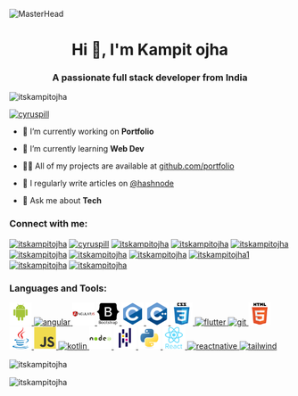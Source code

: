 ![MasterHead](https://i.pinimg.com/originals/0b/d3/55/0bd3553849f42ca64e2e9502809a3ae1.gif)
<h1 align="center">Hi 👋, I'm Kampit ojha</h1>
<h3 align="center">A passionate full stack developer from India</h3>

<p align="left"> <img src="https://komarev.com/ghpvc/?username=itskampitojha&label=Profile%20views&color=0e75b6&style=flat" alt="itskampitojha" /> </p>

<p align="left"> <a href="https://twitter.com/cyruspill" target="blank"><img src="https://img.shields.io/twitter/follow/cyruspill?logo=twitter&style=for-the-badge" alt="cyruspill" /></a> </p>

- 🔭 I’m currently working on **Portfolio**

- 🌱 I’m currently learning **Web Dev**

- 👨‍💻 All of my projects are available at [github.com/portfolio](github.com/portfolio)

- 📝 I regularly write articles on [@hashnode](@hashnode)

- 💬 Ask me about **Tech**

<h3 align="left">Connect with me:</h3>
<p align="left">
<a href="https://dev.to/itskampitojha" target="blank"><img align="center" src="https://raw.githubusercontent.com/rahuldkjain/github-profile-readme-generator/master/src/images/icons/Social/devto.svg" alt="itskampitojha" height="30" width="40" /></a>
<a href="https://twitter.com/cyruspill" target="blank"><img align="center" src="https://raw.githubusercontent.com/rahuldkjain/github-profile-readme-generator/master/src/images/icons/Social/twitter.svg" alt="cyruspill" height="30" width="40" /></a>
<a href="https://linkedin.com/in/itskampitojha" target="blank"><img align="center" src="https://raw.githubusercontent.com/rahuldkjain/github-profile-readme-generator/master/src/images/icons/Social/linked-in-alt.svg" alt="itskampitojha" height="30" width="40" /></a>
<a href="https://instagram.com/itskampitojha" target="blank"><img align="center" src="https://raw.githubusercontent.com/rahuldkjain/github-profile-readme-generator/master/src/images/icons/Social/instagram.svg" alt="itskampitojha" height="30" width="40" /></a>
<a href="https://hashnode.com/itskampitojha" target="blank"><img align="center" src="https://raw.githubusercontent.com/rahuldkjain/github-profile-readme-generator/master/src/images/icons/Social/hashnode.svg" alt="itskampitojha" height="30" width="40" /></a>
<a href="https://www.youtube.com/c/itskampitojha" target="blank"><img align="center" src="https://raw.githubusercontent.com/rahuldkjain/github-profile-readme-generator/master/src/images/icons/Social/youtube.svg" alt="itskampitojha" height="30" width="40" /></a>
<a href="https://www.codechef.com/users/itskampitojha" target="blank"><img align="center" src="https://cdn.jsdelivr.net/npm/simple-icons@3.1.0/icons/codechef.svg" alt="itskampitojha" height="30" width="40" /></a>
<a href="https://www.hackerrank.com/itskampitojha" target="blank"><img align="center" src="https://raw.githubusercontent.com/rahuldkjain/github-profile-readme-generator/master/src/images/icons/Social/hackerrank.svg" alt="itskampitojha" height="30" width="40" /></a>
<a href="https://codeforces.com/profile/itskampitojha1" target="blank"><img align="center" src="https://raw.githubusercontent.com/rahuldkjain/github-profile-readme-generator/master/src/images/icons/Social/codeforces.svg" alt="itskampitojha1" height="30" width="40" /></a>
<a href="https://www.leetcode.com/itskampitojha" target="blank"><img align="center" src="https://raw.githubusercontent.com/rahuldkjain/github-profile-readme-generator/master/src/images/icons/Social/leet-code.svg" alt="itskampitojha" height="30" width="40" /></a>
<a href="https://www.hackerearth.com/itskampitojha" target="blank"><img align="center" src="https://raw.githubusercontent.com/rahuldkjain/github-profile-readme-generator/master/src/images/icons/Social/hackerearth.svg" alt="itskampitojha" height="30" width="40" /></a>
</p>

<h3 align="left">Languages and Tools:</h3>
<p align="left"> <a href="https://developer.android.com" target="_blank" rel="noreferrer"> <img src="https://raw.githubusercontent.com/devicons/devicon/master/icons/android/android-original-wordmark.svg" alt="android" width="40" height="40"/> </a> <a href="https://angular.io" target="_blank" rel="noreferrer"> <img src="https://angular.io/assets/images/logos/angular/angular.svg" alt="angular" width="40" height="40"/> </a> <a href="https://angular.io" target="_blank" rel="noreferrer"> <img src="https://raw.githubusercontent.com/devicons/devicon/master/icons/angularjs/angularjs-original-wordmark.svg" alt="angularjs" width="40" height="40"/> </a> <a href="https://getbootstrap.com" target="_blank" rel="noreferrer"> <img src="https://raw.githubusercontent.com/devicons/devicon/master/icons/bootstrap/bootstrap-plain-wordmark.svg" alt="bootstrap" width="40" height="40"/> </a> <a href="https://www.cprogramming.com/" target="_blank" rel="noreferrer"> <img src="https://raw.githubusercontent.com/devicons/devicon/master/icons/c/c-original.svg" alt="c" width="40" height="40"/> </a> <a href="https://www.w3schools.com/cpp/" target="_blank" rel="noreferrer"> <img src="https://raw.githubusercontent.com/devicons/devicon/master/icons/cplusplus/cplusplus-original.svg" alt="cplusplus" width="40" height="40"/> </a> <a href="https://www.w3schools.com/css/" target="_blank" rel="noreferrer"> <img src="https://raw.githubusercontent.com/devicons/devicon/master/icons/css3/css3-original-wordmark.svg" alt="css3" width="40" height="40"/> </a> <a href="https://flutter.dev" target="_blank" rel="noreferrer"> <img src="https://www.vectorlogo.zone/logos/flutterio/flutterio-icon.svg" alt="flutter" width="40" height="40"/> </a> <a href="https://git-scm.com/" target="_blank" rel="noreferrer"> <img src="https://www.vectorlogo.zone/logos/git-scm/git-scm-icon.svg" alt="git" width="40" height="40"/> </a> <a href="https://www.w3.org/html/" target="_blank" rel="noreferrer"> <img src="https://raw.githubusercontent.com/devicons/devicon/master/icons/html5/html5-original-wordmark.svg" alt="html5" width="40" height="40"/> </a> <a href="https://www.java.com" target="_blank" rel="noreferrer"> <img src="https://raw.githubusercontent.com/devicons/devicon/master/icons/java/java-original.svg" alt="java" width="40" height="40"/> </a> <a href="https://developer.mozilla.org/en-US/docs/Web/JavaScript" target="_blank" rel="noreferrer"> <img src="https://raw.githubusercontent.com/devicons/devicon/master/icons/javascript/javascript-original.svg" alt="javascript" width="40" height="40"/> </a> <a href="https://kotlinlang.org" target="_blank" rel="noreferrer"> <img src="https://www.vectorlogo.zone/logos/kotlinlang/kotlinlang-icon.svg" alt="kotlin" width="40" height="40"/> </a> <a href="https://nodejs.org" target="_blank" rel="noreferrer"> <img src="https://raw.githubusercontent.com/devicons/devicon/master/icons/nodejs/nodejs-original-wordmark.svg" alt="nodejs" width="40" height="40"/> </a> <a href="https://pandas.pydata.org/" target="_blank" rel="noreferrer"> <img src="https://raw.githubusercontent.com/devicons/devicon/2ae2a900d2f041da66e950e4d48052658d850630/icons/pandas/pandas-original.svg" alt="pandas" width="40" height="40"/> </a> <a href="https://www.python.org" target="_blank" rel="noreferrer"> <img src="https://raw.githubusercontent.com/devicons/devicon/master/icons/python/python-original.svg" alt="python" width="40" height="40"/> </a> <a href="https://reactjs.org/" target="_blank" rel="noreferrer"> <img src="https://raw.githubusercontent.com/devicons/devicon/master/icons/react/react-original-wordmark.svg" alt="react" width="40" height="40"/> </a> <a href="https://reactnative.dev/" target="_blank" rel="noreferrer"> <img src="https://reactnative.dev/img/header_logo.svg" alt="reactnative" width="40" height="40"/> </a> <a href="https://tailwindcss.com/" target="_blank" rel="noreferrer"> <img src="https://www.vectorlogo.zone/logos/tailwindcss/tailwindcss-icon.svg" alt="tailwind" width="40" height="40"/> </a> </p>

<p><img align="center" src="https://github-readme-stats.vercel.app/api/top-langs?username=itskampitojha&show_icons=true&locale=en&layout=compact" alt="itskampitojha" /></p>

<p><img align="center" src="https://github-readme-streak-stats.herokuapp.com/?user=itskampitojha&" alt="itskampitojha" /></p>
